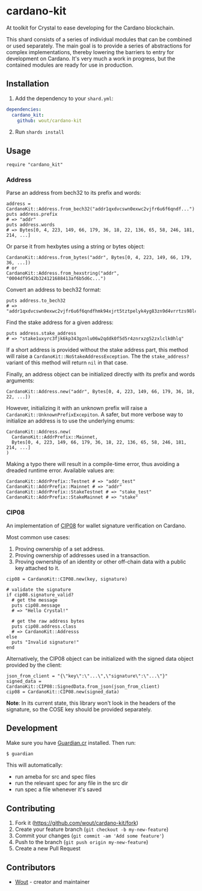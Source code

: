 # cardano-kit

At toolkit for Crystal to ease developing for the Cardano blockchain.

This shard consists of a series of individual modules that can be combined or
used separately. The main goal is to provide a series of abstractions for
complex implementations, thereby lowering the barriers to entry for development 
on Cardano. It's very much a work in progress, but the contained modules are 
ready for use in production.

## Installation

1. Add the dependency to your `shard.yml`:

  ```yaml
  dependencies:
    cardano_kit:
      github: wout/cardano-kit
  ```

2. Run `shards install`

## Usage

```crystal
require "cardano_kit"
```

### Address

Parse an address from bech32 to its prefix and words:

```crystal
address = CardanoKit::Address.from_bech32("addr1qxdvcswn0exwc2vjfr6u6f6qndf...")
puts address.prefix
# => "addr"
puts address.words
# => Bytes[0, 4, 223, 149, 66, 179, 36, 18, 22, 136, 65, 58, 246, 181, 214, ...]
```

Or parse it from hexbytes using a string or bytes object:

```crystal
CardanoKit::Address.from_bytes("addr", Bytes[0, 4, 223, 149, 66, 179, 36, ...])
# or
CardanoKit::Address.from_hexstring("addr", "0004df9542b324121688413af6b5d6c...")
```

Convert an address to bech32 format:

```crystal
puts address.to_bech32
# => "addr1qxdvcswn0exwc2vjfr6u6f6qndfhmk94xjrt5tztpelyk4yg83zn9d4vrrtzs98lc..."
```

Find the stake address for a given address:

```crystal
puts address.stake_address
# => "stake1uxyrc3fjk6kp343gznlu06w2qddk0f5d5r4znrxzg52zxlclk0hlq"
```

If a short address is provided without the stake address part, this method will
raise a `CardanoKit::NoStakeAddressException`. The the `stake_address?` variant
of this method will return `nil` in that case.

Finally, an address object can be initialized directly with its prefix and words
arguments:

```crystal
CardanoKit::Address.new("addr", Bytes[0, 4, 223, 149, 66, 179, 36, 18, 22, ...])
```

However, initializing it with an unknown prefix will raise a
`CardanoKit::UnknownPrefixExcepiton`. A safer, but more verbose way to
initialize an address is to use the underlying enums:

```crystal
CardanoKit::Address.new(
  CardanoKit::AddrPrefix::Mainnet,
  Bytes[0, 4, 223, 149, 66, 179, 36, 18, 22, 136, 65, 58, 246, 181, 214, ...]
)
```

Making a typo there will result in a compile-time error, thus avoiding a dreaded
runtime error. Available values are:

```crystal
CardanoKit::AddrPrefix::Testnet # => "addr_test"
CardanoKit::AddrPrefix::Mainnet # => "addr"
CardanoKit::AddrPrefix::StakeTestnet # => "stake_test"
CardanoKit::AddrPrefix::StakeMainnet # => "stake"
```

### CIP08

An implementation of
[CIP08](https://github.com/cardano-foundation/CIPs/tree/master/CIP-0008) for
wallet signature verification on Cardano.

Most common use cases:
1. Proving ownership of a set address.
2. Proving ownership of addresses used in a transaction.
3. Proving ownership of an identity or other off-chain data with a public key attached to it.

```crystal
cip08 = CardanoKit::CIP08.new(key, signature)

# validate the signature
if cip08.signature_valid?
  # get the message
  puts cip08.message
  # => "Hello Crystal!"

  # get the raw address bytes
  puts cip08.address.class
  # => CardanoKit::Addresss
else
  puts "Invalid signature!"
end
```

Alternatively, the CIP08 object can be initialized with the signed data object
provided by the client:

```crystal
json_from_client = "{\"key\":\"...\",\"signature\":\"...\"}"
signed_data = CardanoKit::CIP08::SignedData.from_json(json_from_client)
cip08 = CardanoKit::CIP08.new(signed_data)
```

**Note**: In its current state, this library won't look in the headers of the
signature, so the COSE key should be provided separately.

## Development

Make sure you have [Guardian.cr](https://github.com/f/guardian) installed. Then
run:

```bash
$ guardian
```

This will automatically:
- run ameba for src and spec files
- run the relevant spec for any file in the src dir
- run spec a file whenever it's saved

## Contributing

1. Fork it (<https://github.com/wout/cardano-kit/fork>)
2. Create your feature branch (`git checkout -b my-new-feature`)
3. Commit your changes (`git commit -am 'Add some feature'`)
4. Push to the branch (`git push origin my-new-feature`)
5. Create a new Pull Request

## Contributors

- [Wout](https://github.com/wout) - creator and maintainer
